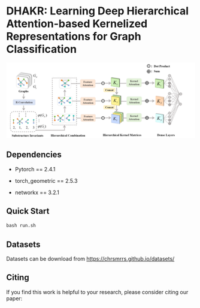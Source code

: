 # DHAKR: Learning Deep Hierarchical Attention-based Kernelized Representations for Graph Classification

<img src=".\Framework.png">  

## Dependencies

- Pytorch == 2.4.1 

- torch_geometric == 2.5.3

- networkx == 3.2.1

## Quick Start

```python
bash run.sh
```

## Datasets
 Datasets can be download from https://chrsmrrs.github.io/datasets/

## Citing

If you find this work is helpful to your research, please consider citing our paper:


